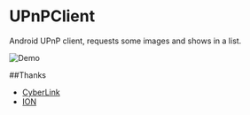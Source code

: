 UPnPClient
==========

Android UPnP client, requests some images and shows in a list.

![Demo](http://f.cl.ly/items/2B1g3R0k131G3e0i280a/Screenshot_2014-06-04-21-43-49.png "Demo")

##Thanks
- [CyberLink](http://www.cybergarage.org/twiki/bin/view/Main/CyberLinkForJava)
- [ION](https://github.com/koush/ion)

